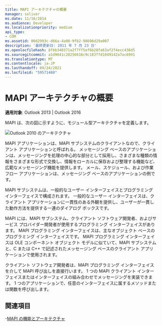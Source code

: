 ```yaml
---
title: MAPI アーキテクチャの概要
manager: soliver
ms.date: 11/16/2014
ms.audience: Developer
ms.localizationpriority: medium
api_type:
- COM
ms.assetid: 00d2993c-d66a-4a00-9fb2-98696d29a007
description: '最終更新日: 2011 年 7 月 23 日'
ms.openlocfilehash: 8fbb340371a2f7ff5ef6b28fa63af2f4ecc438d5
ms.sourcegitcommit: a1d9041c20256616c9c183f7d1049142a7ac6991
ms.translationtype: MT
ms.contentlocale: ja-JP
ms.lasthandoff: 09/24/2021
ms.locfileid: "59571480"
---
```

# <a name="mapi-architecture-overview"></a>MAPI アーキテクチャの概要
 
**適用対象**: Outlook 2013 | Outlook 2016 
  
MAPI は、次の図に示すように、モジュール型アーキテクチャを定義します。  
  
![Outlook 2010 のアーキテクチャ](media/amapi_43.gif "Outlook 2010 のアーキテクチャ")
  
MAPI アプリケーションは、MAPI サブシステムのクライアントなので、クライアント アプリケーションと呼ばれる。 メッセージング ベースのアプリケーションは、メッセージングを処理の中心的な部分として採用し、さまざまな種類の情報をさまざまな形式で交換し、情報をローカルに保存および整理する機能など、広範なメッセージング機能を提供します。 メール、スケジュール、および作業フロー アプリケーションは、メッセージング ベースのアプリケーションの例です。
  
MAPI サブシステムは、一般的なユーザー インターフェイスとプログラミング インターフェイスで構成されます。 一般的なユーザー インターフェイスは、クライアント アプリケーションに一貫性のある外観を提供し、ユーザーが一貫した動作方法を提供する一連のダイアログ ボックスです。
  
MAPI には、MAPI サブシステム、クライアント ソフトウェア開発者、およびサービス プロバイダー開発者が使用するプログラミング インターフェイスがあります。 MAPI プログラミング インターフェイスは、主なオブジェクト ベースのプログラミング インターフェイスです。 MAPI プログラミング インターフェイスは OLE コンポーネント オブジェクト モデルに似ていて、MAPI サブシステムと、C または C++ で記述されたメッセージング ベースのクライアント アプリケーションで使用されます。 
  
クライアント ソフトウェア開発者は、MAPI プログラミング インターフェイスを介して MAPI 呼び出しを直接行います。 1 つの MAPI クライアント インターフェイスまたはインターフェイスの組み合わせでメッセージングを実装できます。 1 つのアプリケーションで、任意のインターフェイスに属するメソッドまたは関数を呼び出します。
  
## <a name="see-also"></a>関連項目

-[MAPI の機能とアーキテクチャ](mapi-features-and-architecture.md)

